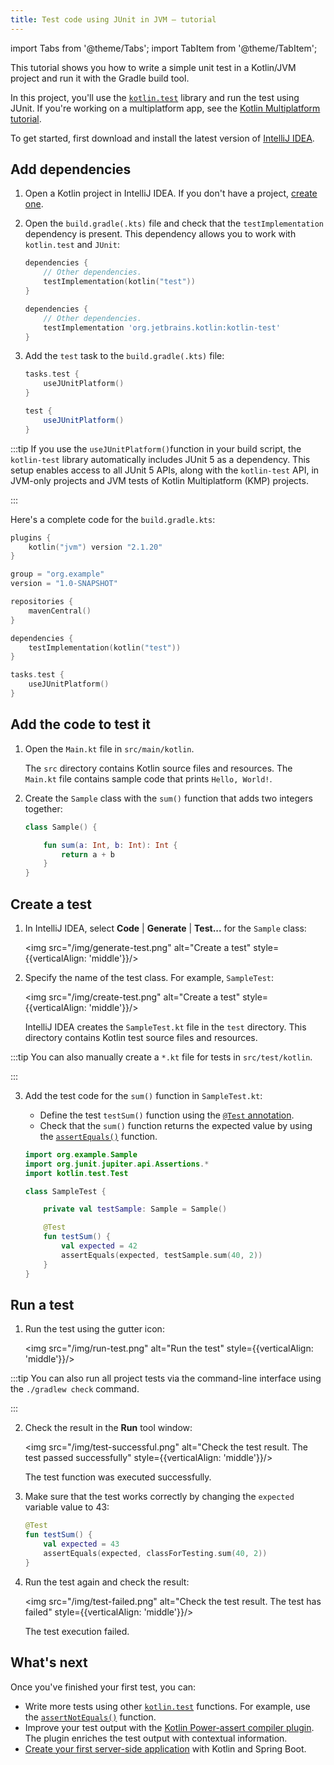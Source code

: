 ```yaml
---
title: Test code using JUnit in JVM – tutorial
---
```


import Tabs from '@theme/Tabs';
import TabItem from '@theme/TabItem';




This tutorial shows you how to write a simple unit test in a Kotlin/JVM project and run it with the Gradle build tool.

In this project, you'll use the [`kotlin.test`](https://kotlinlang.org/api/latest/kotlin.test/index.html) library and run the test using JUnit.
If you're working on a multiplatform app, see the [Kotlin Multiplatform tutorial](https://www.jetbrains.com/help/kotlin-multiplatform-dev/multiplatform-run-tests.html).

To get started, first download and install the latest version of [IntelliJ IDEA](https://www.jetbrains.com/idea/download/index.html).

## Add dependencies

1. Open a Kotlin project in IntelliJ IDEA. If you don't have a project,
   [create one](https://www.jetbrains.com/help/idea/create-your-first-kotlin-app.html#create-project).

2. Open the `build.gradle(.kts)` file and check that the `testImplementation` dependency is present.
   This dependency allows you to work with `kotlin.test` and `JUnit`:

    <Tabs groupId="build-script">
    <TabItem value="kotlin" label="Kotlin" default={kotlin === "kotlin"}>

   ```kotlin
   dependencies {
       // Other dependencies.
       testImplementation(kotlin("test"))
   }
   ```

    </TabItem>
    <TabItem value="groovy" label="Groovy" default={groovy === "kotlin"}>

   ```groovy
   dependencies {
       // Other dependencies.
       testImplementation 'org.jetbrains.kotlin:kotlin-test'
   }
   ```

   </TabItem>
   </Tabs>

3. Add the `test` task to the `build.gradle(.kts)` file:

    <Tabs groupId="build-script">
    <TabItem value="kotlin" label="Kotlin" default={kotlin === "kotlin"}>

   ```kotlin
   tasks.test {
       useJUnitPlatform()
   }
   ```

    </TabItem>
    <TabItem value="groovy" label="Groovy" default={groovy === "kotlin"}>

   ```groovy
   test {
       useJUnitPlatform()
   }
   ```

   </TabItem>
   </Tabs>

:::tip
    If you use the `useJUnitPlatform()`function in your build script, 
    the `kotlin-test` library automatically includes JUnit 5 as a dependency.
    This setup enables access to all JUnit 5 APIs, along with the `kotlin-test` API,
    in JVM-only projects and JVM tests of Kotlin Multiplatform (KMP) projects.

:::
   

Here's a complete code for the `build.gradle.kts`:

```kotlin
plugins {
    kotlin("jvm") version "2.1.20"
}

group = "org.example"
version = "1.0-SNAPSHOT"

repositories {
    mavenCentral()
}

dependencies {
    testImplementation(kotlin("test"))
}

tasks.test {
    useJUnitPlatform()
}
```


## Add the code to test it

1. Open the `Main.kt` file in `src/main/kotlin`.

   The `src` directory contains Kotlin source files and resources. 
   The `Main.kt` file contains sample code that prints `Hello, World!`.

2. Create the `Sample` class with the `sum()` function that adds two integers together:

   ```kotlin
   class Sample() {

       fun sum(a: Int, b: Int): Int {
           return a + b
       }
   }
   ```

## Create a test

1. In IntelliJ IDEA, select **Code** | **Generate** | **Test...** for the `Sample` class:

   <img src="/img/generate-test.png" alt="Create a test" style={{verticalAlign: 'middle'}}/>

2. Specify the name of the test class. For example, `SampleTest`:

   <img src="/img/create-test.png" alt="Create a test" style={{verticalAlign: 'middle'}}/>

   IntelliJ IDEA creates the `SampleTest.kt` file in the `test` directory.
   This directory contains Kotlin test source files and resources.

:::tip
    You can also manually create a `*.kt` file for tests in `src/test/kotlin`.

:::
   

3. Add the test code for the `sum()` function in `SampleTest.kt`:

   * Define the test `testSum()` function using the [`@Test` annotation](https://kotlinlang.org/api/latest/kotlin.test/kotlin.test/-test/index.html).
   * Check that the `sum()` function returns the expected value by using the [`assertEquals()`](https://kotlinlang.org/api/latest/kotlin.test/kotlin.test/assert-equals.html) function.

   ```kotlin
   import org.example.Sample
   import org.junit.jupiter.api.Assertions.*
   import kotlin.test.Test

   class SampleTest {

       private val testSample: Sample = Sample()

       @Test
       fun testSum() {
           val expected = 42
           assertEquals(expected, testSample.sum(40, 2))
       }
   }
   ```

## Run a test

1. Run the test using the gutter icon:

   <img src="/img/run-test.png" alt="Run the test" style={{verticalAlign: 'middle'}}/>

:::tip
    You can also run all project tests via the command-line interface using the `./gradlew check` command.

:::
   

2. Check the result in the **Run** tool window:

   <img src="/img/test-successful.png" alt="Check the test result. The test passed successfully" style={{verticalAlign: 'middle'}}/>

   The test function was executed successfully.

3. Make sure that the test works correctly by changing the `expected` variable value to 43:

   ```kotlin
   @Test
   fun testSum() {
       val expected = 43
       assertEquals(expected, classForTesting.sum(40, 2))
   }
   ```

4. Run the test again and check the result:

   <img src="/img/test-failed.png" alt="Check the test result. The test has failed" style={{verticalAlign: 'middle'}}/>

   The test execution failed.

## What's next

Once you've finished your first test, you can:

* Write more tests using other [`kotlin.test`](https://kotlinlang.org/api/latest/kotlin.test/kotlin.test/) functions.
   For example, use the [`assertNotEquals()`](https://kotlinlang.org/api/latest/kotlin.test/kotlin.test/assert-not-equals.html) function.
* Improve your test output with the [Kotlin Power-assert compiler plugin](power-assert.md).
   The plugin enriches the test output with contextual information.
* [Create your first server-side application](jvm-get-started-spring-boot.md) with Kotlin and Spring Boot.